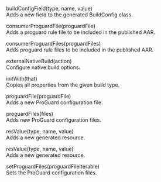 buildConfigField(type, name, value)	  
Adds a new field to the generated BuildConfig class.  

consumerProguardFile(proguardFile)	  
Adds a proguard rule file to be included in the published AAR.  

consumerProguardFiles(proguardFiles)	  
Adds proguard rule files to be included in the published AAR.  

externalNativeBuild(action)	  
Configure native build options.  

initWith(that)	  
Copies all properties from the given build type.  

proguardFile(proguardFile)	  
Adds a new ProGuard configuration file.  

proguardFiles(files)	  
Adds new ProGuard configuration files.  

resValue(type, name, value)	  
Adds a new generated resource.  

resValue(type, name, value)	  
Adds a new generated resource.  

setProguardFiles(proguardFileIterable)  	
Sets the ProGuard configuration files.  